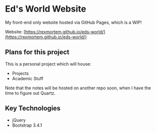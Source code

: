 # Ed's World Website

My front-end only website hosted via GitHub Pages, which is a WIP!

Website: [https://rexmortem.github.io/eds-world/](https://rexmortem.github.io/eds-world/)

## Plans for this project 

This is a personal project which will house: 
- Projects 
- Academic Stuff 

Note that the notes will be hosted on another repo soon, when I have the time to figure out Quartz. 

## Key Technologies 

- jQuery 
- Bootstrap 3.4.1